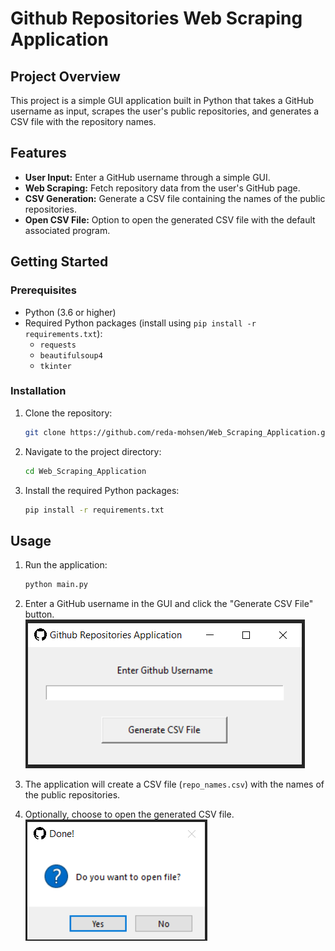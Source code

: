 # Github Repositories Web Scraping Application

## Project Overview

This project is a simple GUI application built in Python that takes a GitHub username as input, scrapes the user's public repositories, and generates a CSV file with the repository names.

## Features

- **User Input:** Enter a GitHub username through a simple GUI.
- **Web Scraping:** Fetch repository data from the user's GitHub page.
- **CSV Generation:** Generate a CSV file containing the names of the public repositories.
- **Open CSV File:** Option to open the generated CSV file with the default associated program.

## Getting Started

### Prerequisites

- Python (3.6 or higher)
- Required Python packages (install using `pip install -r requirements.txt`):
  - `requests`
  - `beautifulsoup4`
  - `tkinter`

### Installation

1. Clone the repository:

    ```bash
    git clone https://github.com/reda-mohsen/Web_Scraping_Application.git
    ```

2. Navigate to the project directory:

    ```bash
    cd Web_Scraping_Application
    ```

3. Install the required Python packages:

    ```bash
    pip install -r requirements.txt
    ```

## Usage

1. Run the application:

    ```bash
    python main.py
    ```
2. Enter a GitHub username in the GUI and click the "Generate CSV File" button.
<br> ![Input Screenshot](assets/output.png) <br>
3. The application will create a CSV file (`repo_names.csv`) with the names of the public repositories.
4. Optionally, choose to open the generated CSV file.
<br> ![Output Screenshot](assets/file_created.png) <br>
